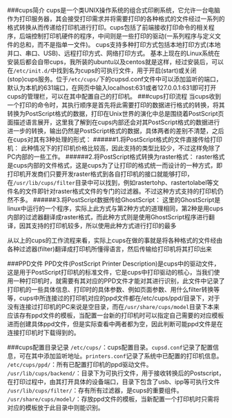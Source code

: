 ###cups简介
cups是一个类UNIX操作系统的组合式印刷系统，它允许一台电脑作为打印服务器，其会接受打印需求并将需要打印的各种格式的文件经过一系列的格式转换从而传递给打印机进行打印。cups包括了前端接收打印命令的相关程序，后端控制打印机硬件的程序，中间则是一些打印的驱动(一系列程序与定义文件的总和，而不是指单一文件)。
cups支持多种打印方式包括本地打印方式(本地并口、串口、USB)、远程打印方式、网络打印方式。
基本上现在的Linux系统在安装后都会自带cups，我所装的ubuntu以及centos就是这样，经过安装后，可以在```/etc/init.d/```中找到名为cups的可执行文件，用于开启(start)或关闭(stop)cups服务。位于```/etc/cups/```下的cupsd.conf文件中可以添加监听的端口，默认为本机的631端口，在网页中输入localhost:631或者127.0.0.1:631即可打开cups的管理栏，可以在其中配置自己的打印机。
###cups打印流程
当cups收到一个打印的命令时，其执行顺序是首先将此需要打印的数据进行格式的转换，将其转换为PostScript格式的数据，打印在Unix世界的演化中总是围绕着PostScript页面描述语言展开，这里我了解到在cups内部还会对其PostScript格式的数据进行进一步的转换，输出仍然是PostScript格式的数据，具体两者的差别不清楚，之后在cups对其有3种处理的形式：
######1.将PostScript格式的文件直接传给打印机：
此种情况下的打印机价格比较高，因此支持的类型比较少，不过这样免除了PC内部的一些工作。
######2.将PostScript格式转换为raster格式：
raster格式是cups内部的文件格式，这是cups为了让打印的格式统一而设计的一种方式，即打印机开发商们只要开发raster格式到各自打印机的接口就能够打印，在```/usr/lib/cups/filter```目录中可以找到，例如rastertohp、rastertolabel等文件名的文件即针对raster格式文件的专门的过滤器。不过这种方式支持的打印机仍然不多。
######3.将PostScript数据传给GhostScript：
这里的GhostScript是linux中运行的一个程序，实际上此方式与第2种方式的道理相同，第2种是用cups内部的过滤器翻译成raster格式，而此种方式则是使用GhostScript程序进行翻译，因其支持的打印机较多，所以使用此种方式进行打印的最多

从以上的cups的工作流程来看，实际上cups在做的事就是将各种格式的文件经由各种过滤器(filter)翻译成打印机所懂得语言，然后传输给打印机将其打印出来


###PPD文件
PPD文件(PostScript Printer Description)是cups中的驱动文件，这是用于PostScript打印机的标准文件，它是cups中打印驱动的核心，当我们使用一种打印机时，就需要有其对应的PPD文件才能对其进行识别，此文件中记录了打印机的一些具体信息、打印时的具体参数、例如页面参数、用什么filter转换等等，cups中所连接过的打印机对应的ppd文件都在/etc/cups/ppd/目录下，对于没有连接过打印机的PC来说是空目录，而在```/usr/share/cups/model```目录下本来应该存有ppd文件的模板，当配置一台新的打印机时可以指定自己需要的对应模板进而创建具体ppd文件，但是实际查看中两者都为空，因此判断可能ppd文件是在连接打印机时下载得到的。

###cups配置目录记录
```/etc/cups/```：cups配置目录。```cupsd.conf```记录了配置信息，可在其中添加监听地址。```printers.conf```记录了系统中已配置的打印机信息。
```/etc/cups/ppd/```：所有已配置打印机的ppd驱动文件。
```/usr/lib/cups/backend/```：目录下为可执行文件，用于接收转换后的Postscript，在打印过程中，由其打开具体的设备端口，目录下包含了usb、ipp等可执行文件
```/usr/lib/cups/filter/```：存有所有过滤器，是cups的重要组件。
```/usr/share/cups/model/```：存放ppd文件的模板，当新配置一个打印机时只需将对应的模板放于此目录中则能识别。
